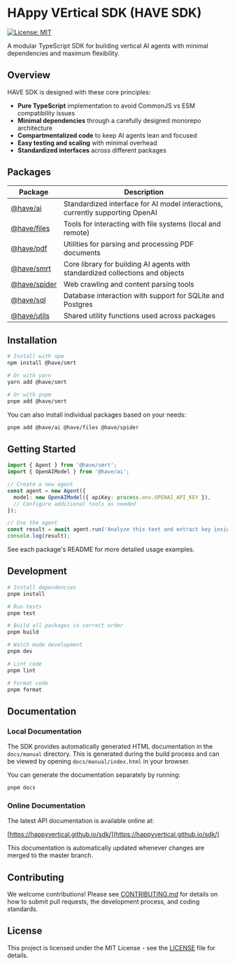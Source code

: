 # HAppy VErtical SDK (HAVE SDK)

[![License: MIT](https://img.shields.io/badge/License-MIT-blue.svg)](https://opensource.org/licenses/MIT)

A modular TypeScript SDK for building vertical AI agents with minimal dependencies and maximum flexibility.

## Overview

HAVE SDK is designed with these core principles:

- **Pure TypeScript** implementation to avoid CommonJS vs ESM compatibility issues
- **Minimal dependencies** through a carefully designed monorepo architecture
- **Compartmentalized code** to keep AI agents lean and focused
- **Easy testing and scaling** with minimal overhead
- **Standardized interfaces** across different packages

## Packages

| Package | Description |
|---------|-------------|
| [@have/ai](./packages/ai/) | Standardized interface for AI model interactions, currently supporting OpenAI |
| [@have/files](./packages/files/) | Tools for interacting with file systems (local and remote) |
| [@have/pdf](./packages/pdf/) | Utilities for parsing and processing PDF documents |
| [@have/smrt](./packages/smrt/) | Core library for building AI agents with standardized collections and objects |
| [@have/spider](./packages/spider/) | Web crawling and content parsing tools |
| [@have/sql](./packages/sql/) | Database interaction with support for SQLite and Postgres |
| [@have/utils](./packages/utils/) | Shared utility functions used across packages |

## Installation

```bash
# Install with npm
npm install @have/smrt

# Or with yarn
yarn add @have/smrt

# Or with pnpm
pnpm add @have/smrt
```

You can also install individual packages based on your needs:

```bash
pnpm add @have/ai @have/files @have/spider
```

## Getting Started

```typescript
import { Agent } from '@have/smrt';
import { OpenAIModel } from '@have/ai';

// Create a new agent
const agent = new Agent({
  model: new OpenAIModel({ apiKey: process.env.OPENAI_API_KEY }),
  // Configure additional tools as needed
});

// Use the agent
const result = await agent.run('Analyze this text and extract key insights');
console.log(result);
```

See each package's README for more detailed usage examples.

## Development

```bash
# Install dependencies
pnpm install

# Run tests
pnpm test

# Build all packages in correct order
pnpm build

# Watch mode development
pnpm dev

# Lint code
pnpm lint

# Format code
pnpm format
```

## Documentation

### Local Documentation

The SDK provides automatically generated HTML documentation in the `docs/manual` directory.
This is generated during the build process and can be viewed by opening `docs/manual/index.html` in your browser.

You can generate the documentation separately by running:

```bash
pnpm docs
```

### Online Documentation

The latest API documentation is available online at:

[https://happyvertical.github.io/sdk/](https://happyvertical.github.io/sdk/)

This documentation is automatically updated whenever changes are merged to the master branch.

## Contributing

We welcome contributions! Please see [CONTRIBUTING.md](./CONTRIBUTING.md) for details on how to submit pull requests, the development process, and coding standards.

## License

This project is licensed under the MIT License - see the [LICENSE](./LICENSE) file for details.